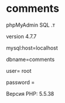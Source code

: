 # comments

phpMyAdmin SQL .т

version 4.7.7

mysql:host=localhost

dbname=comments

user= root

password =

Версия PHP: 5.5.38
